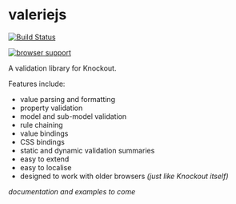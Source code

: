 valeriejs
=========

[![Build Status](https://travis-ci.org/egrove/valeriejs.png?branch=master)](https://travis-ci.org/egrove/valeriejs)

[![browser support](https://ci.testling.com/USER/PROJECT.png)](https://ci.testling.com/USER/PROJECT)

A validation library for Knockout.

Features include:

- value parsing and formatting
- property validation
- model and sub-model validation
- rule chaining
- value bindings
- CSS bindings
- static and dynamic validation summaries
- easy to extend
- easy to localise
- designed to work with older browsers _(just like Knockout itself)_

_documentation and examples to come_